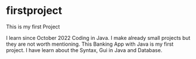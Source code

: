 # firstproject
This is my first Project

I learn since October 2022 Coding in Java. I make already small projects but they are not worth mentioning.
This Banking App with Java is my first project. I have learn about the Syntax, Gui in Java and Database.
